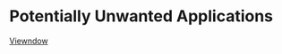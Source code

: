 # Potentially Unwanted Applications

[Viewndow](https://github.com/d0pple33/BugLog/blob/main/PUAList/Viewndow.html)
